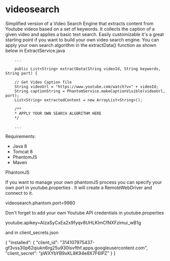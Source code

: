 # videosearch
Simplified version of a Video Search Engine that extracts content from Youtube videos based on a set of keywords. It collects the caption of a given video and applies a basic text search. Easily customizable it's a great starting point if you want to build your own video search engine. You can apply your own search algorithm in the extractData() function as shown below in ExtractService.java

		...
			
		public List<String> extractData(String videoId, String keywords, String port) {

		// Get Video Caption file
		String videoUrl = "https://www.youtube.com/watch?v=" + videoId;
		String captionString = PhantomService.makeCaptionVisible(videoUrl, port);		
		List<String> extractedContent = new ArrayList<String>();
		
		/**
		* APPLY YOUR OWN SEARCH ALGORITHM HERE
		*/
		
		...	



Requirements:
- Java 8
- Tomcat 8
- PhantomJS
- Maven

PhantomJS

If you want to manage your own phantomJS process you can specify your own port in youtube.properties . It will create a RemoteWebDriver and connect to it.

videosearch.phantom.port=9980

Don't forget to add your own Youtube API credentials in youtube.properties

youtube.apikey=AIzaSyCxEa2x9fyqv8UHLKlmCfNXFzimui_wB1g

and in client_secrets.json

{
  "installed": {
      "client_id": "314107975437-gf3vss30p62qiukn6rg25u930lsvfthf.apps.googleusercontent.com",
      "client_secret": "pWXYbYB9xKL8K94e8X7F6lPZ"
  }
}